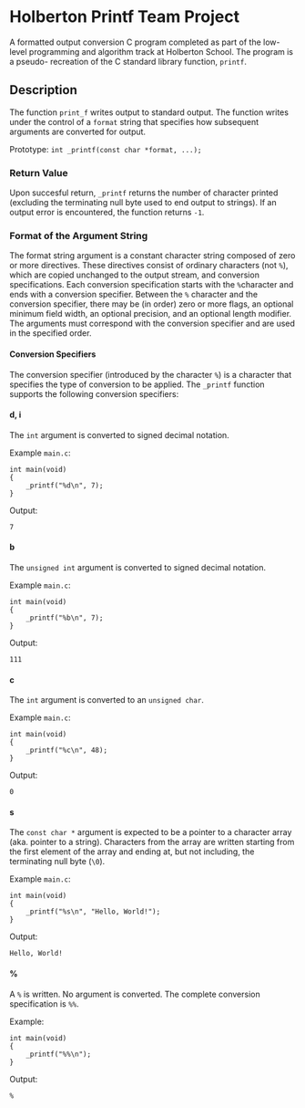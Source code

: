 # Holberton Printf Team Project

A formatted output conversion C program completed as part of the low-level
programming and algorithm track at Holberton School. The program is a pseudo-
recreation of the C standard library function, `printf`.

## Description

The function `print_f` writes output to standard output. The function writes
under the control of a `format` string that specifies how subsequent arguments
are converted for output.

Prototype: `int _printf(const char *format, ...);`

### Return Value

Upon succesful return, `_printf` returns the number of character printed
(excluding the terminating null byte used to end output to strings). If an
output error is encountered, the function returns `-1`.

### Format of the Argument String

The format string argument is a constant character string composed of zero
or more directives. These directives consist of ordinary characters (not `%`),
which are copied unchanged to the output stream, and conversion specifications.
Each conversion specification starts with the `%`character and ends with a conversion specifier.
Between the `%` character and the conversion specifier, there may be (in order) zero or more flags,
an optional minimum field width, an optional precision, and an optional length modifier.
The arguments must correspond with the conversion specifier and are used in the specified order.

#### Conversion Specifiers

The conversion specifier (introduced by the character `%`) is a character that
specifies the type of conversion to be applied. The `_printf` function
supports the following conversion specifiers:

#### d, i
The `int` argument is converted to signed decimal notation.

Example `main.c`:
```
int main(void)
{
    _printf("%d\n", 7);
}
```
Output:
```
7
```

#### b
The `unsigned int` argument is converted to signed decimal notation.

Example `main.c`:
```
int main(void)
{
    _printf("%b\n", 7);
}
```
Output:
```
111
```
#### c
The `int` argument is converted to an `unsigned char`.

Example `main.c`:
```
int main(void)
{
    _printf("%c\n", 48);
}
```
Output:
```
0
```

#### s
The `const char *` argument is expected to be a pointer to a character array
(aka. pointer to a string). Characters from the array are written starting
from the first element of the array and ending at, but not including, the
terminating null byte (`\0`).

Example `main.c`:
```
int main(void)
{
    _printf("%s\n", "Hello, World!");
}
```
Output:
```
Hello, World!
```
#### %
A `%` is written. No argument is converted. The complete conversion
specification is `%%`.

Example:
```
int main(void)
{
    _printf("%%\n");
}
```
Output:
```
%
```
